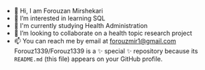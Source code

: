 - 👋 Hi, I am Forouzan Mirshekari
- 👀 I’m interested in learning SQL
- 🌱 I'm currently studying Health Administration
- 💞️ I’m looking to collaborate on a health topic research project
- 📫 You can reach me by email at forouzmir1@gmail.com
Forouz1339/Forouz1339 is a ✨ special ✨ repository because its `README.md` (this file) appears on your GitHub profile.
